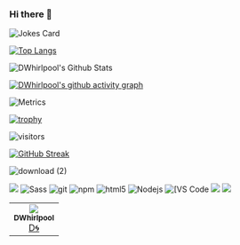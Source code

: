 ### Hi there 👋

<!--
**DWhirlpool/DWhirlpool** is a ✨ _special_ ✨ repository because its `README.md` (this file) appears on your GitHub profile.

Here are some ideas to get you started:

- 🔭 I’m currently working on ...
- 🌱 I’m currently learning ...
- 👯 I’m looking to collaborate on ...
- 🤔 I’m looking for help with ...
- 💬 Ask me about ...
- 📫 How to reach me: ...
- 😄 Pronouns: ...
- ⚡ Fun fact: ...
-->

![Jokes Card](https://readme-jokes.vercel.app/api)

[![Top Langs](https://github-readme-stats.vercel.app/api/top-langs/?username=dwhirlpool&langs_count=20)](https://github.com/dwhirlpool)

![DWhirlpool's Github Stats](https://github-readme-stats.vercel.app/api?username=dwhirlpool&show_icons=true&theme=buefy)

[![DWhirlpool's github activity graph](https://activity-graph.herokuapp.com/graph?username=dwhirlpool&theme=react-dark)](https://github.com/dwhirlpool)

![Metrics](https://metrics.lecoq.io/dwhirlpool?template=classic&config.timezone=Asia%2FShanghai)

[![trophy](https://github-profile-trophy.vercel.app/?username=dwhirlpool&theme=onedark)](https://github.com/ryo-ma/github-profile-trophy)

![visitors](https://visitor-badge.glitch.me/badge?page_id=page.id&left_color=green&right_color=red)

[![GitHub Streak](https://github-readme-streak-stats.herokuapp.com?user=dwhirlpool&theme=algolia&date_format=M%20j%5B%2C%20Y%5D)](https://git.io/streak-stats)

![download (2)](https://user-images.githubusercontent.com/95860724/163658795-44583a06-1473-4be5-a8e5-1a76ca494f6b.svg)

  <img
src="https://camo.githubusercontent.com/b6ae1dd7ceab305dac6a3774511e4ae2d5e613a9533b83c92caff4e70c12ee67/68747470733a2f2f696d672e736869656c64732e696f2f62616467652f4769744b72616b656e2d4c6567656e64617279253230476974253230546f6f6c732d7465616c3f7374796c653d706c6173746963266c6f676f3d6769746b72616b656e">  <img alt="Sass" src="https://img.shields.io/badge/-Sass-CC6699?style=flat-square&logo=sass&logoColor=white" />  <img alt="git" src="https://img.shields.io/badge/-Git-F05032?style=flat-square&logo=git&logoColor=white" /> <img alt="npm" src="https://img.shields.io/badge/-NPM-CB3837?style=flat-square&logo=npm&logoColor=white" /> <img alt="html5" src="https://img.shields.io/badge/-HTML5-E34F26?style=flat-square&logo=html5&logoColor=white" /> <img alt="Nodejs" src="https://img.shields.io/badge/-Nodejs-43853d?style=flat-square&logo=Node.js&logoColor=white" /> <img alt="[VS Code" src="https://img.shields.io/badge/-VSCode-%23007ACC?style=flat-square&logo=visual-studio-code" /> <img src="https://img.shields.io/badge/Python-3776AB?style=for-the-badge&logo=python&logoColor=white"></img>  <img src="https://img.shields.io/badge/Windows-0078D6?style=for-the-badge&logo=windows&logoColor=white"></img>
<table>
  <tr>
    <td align="center"><a href="https://github.com/DWhirlpool"><img src="https://user-images.githubusercontent.com/95860724/163571845-14119a05-0ae2-4114-b1c4-25787e3ddbd2.gif"><br /><sub>             <b>DWhirlpool</b></sub></a><br /><a href="#creator-dwhirlpool" title="Creator">D🌀</a></td>
  </tr>
</table>
